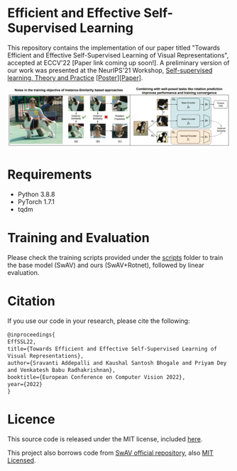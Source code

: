 # Efficient and Effective Self-Supervised Learning

This repository contains the implementation of our paper titled "Towards Efficient and Effective Self-Supervised Learning of Visual Representations", accepted at ECCV'22 [Paper link coming up soon!]. A preliminary version of our work was presented at the NeurIPS'21 Workshop, [Self-supervised learning, Theory and Practice](https://sslneurips21.github.io/) [[Poster](https://sslneurips21.github.io/files/Poster/Paper_id_25.pdf)][[Paper](https://sslneurips21.github.io/files/CameraReady/SSLW_upload.pdf)].

![plot](./fig.jpg)

 # Requirements
* Python 3.8.8
* PyTorch 1.7.1
* tqdm

# Training and Evaluation
Please check the training scripts provided under the [scripts](https://github.com/val-iisc/EffSSL/tree/main/scripts) folder to train the base model (SwAV) and ours (SwAV+Rotnet), followed by linear evaluation.

# Citation
If you use our code in your research, please cite the following:
```
@inproceedings{
EffSSL22,
title={Towards Efficient and Effective Self-Supervised Learning of Visual Representations},
author={Sravanti Addepalli and Kaushal Santosh Bhogale and Priyam Dey and Venkatesh Babu Radhakrishnan},
booktitle={European Conference on Computer Vision 2022},
year={2022}
}
```

# Licence
This source code is released under the MIT license, included [here](https://github.com/val-iisc/EffSSL/blob/main/LICENSE).

This project also borrows code from [SwAV official repository](https://github.com/facebookresearch/swav), also [MIT Licensed](https://github.com/facebookresearch/swav/blob/main/LICENSE).
